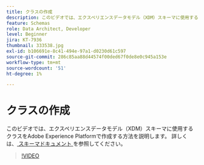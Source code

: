 ```yaml
---
title: クラスの作成
description: このビデオでは、エクスペリエンスデータモデル（XDM）スキーマに使用するクラスをAdobe Experience Platformで作成する方法を説明します。
feature: Schemas
role: Data Architect, Developer
level: Beginner
jira: KT-7936
thumbnail: 333538.jpg
exl-id: b106691e-8c41-494e-97a1-d0230d61c597
source-git-commit: 286c85aa88d44574f00ded67f0de8e0c945a153e
workflow-type: tm+mt
source-wordcount: '51'
ht-degree: 1%

---
```


# クラスの作成

このビデオでは、エクスペリエンスデータモデル（XDM）スキーマに使用するクラスをAdobe Experience Platformで作成する方法を説明します。 詳しくは、[ スキーマドキュメント ](https://experienceleague.adobe.com/docs/experience-platform/xdm/home.html?lang=ja) を参照してください。

>[!VIDEO](https://video.tv.adobe.com/v/333538?learn=on&enablevpops)
